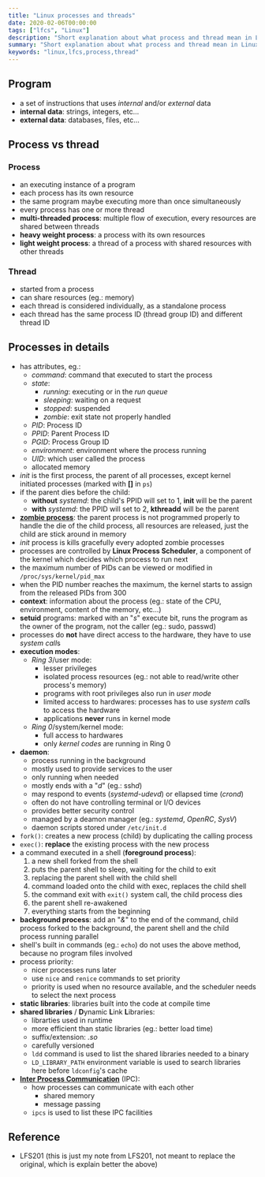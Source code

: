 ```yaml
---
title: "Linux processes and threads"
date: 2020-02-06T00:00:00
tags: ["lfcs", "Linux"]
description: "Short explanation about what process and thread mean in Linux."
summary: "Short explanation about what process and thread mean in Linux."
keywords: "linux,lfcs,process,thread"
---
```


## Program

- a set of instructions that uses *internal* and/or *external* data
- **internal data**: strings, integers, etc...
- **external data**: databases, files, etc...

## Process vs thread

### Process

- an executing instance of a program
- each process has its own resource
- the same program maybe executing more than once simultaneously
- every process has one or more thread
- **multi-threaded process**: multiple flow of execution, every resources are shared between threads
- **heavy weight process**: a process with its own resources
- **light weight process**: a thread of a process with shared resources with other threads

### Thread

- started from a process
- can share resources (eg.: memory)
- each thread is considered individually, as a standalone process
- each thread has the same process ID (thread group ID) and different thread ID 

## Processes in details

- has attributes, eg.:
    - *command*: command that executed to start the process
    - *state*: 
        - *running*: executing or in the *run queue*
        - *sleeping*: waiting on a request
        - *stopped*: suspended
        - *zombie*: exit state not properly handled
    - *PID*: Process ID
    - *PPID*: Parent Process ID
    - *PGID*: Process Group ID
    - *environment*: environment where the process running
    - *UID*: which user called the process
    - allocated memory
- *init* is the first process, the parent of all processes, except kernel initiated processes (marked with **[]** in `ps`)
- if the parent dies before the child:
    - **without** *systemd*: the child's PPID will set to 1, **init** will be the parent
    - **with** *systemd*: the PPID will set to 2, **kthreadd** will be the parent
- [**zombie process**][1]: the parent process is not programmed properly to handle the die of the child process, all resources are released, just the child are stick around in memory
- *init* process is kills gracefully every adopted zombie processes
- processes are controlled by **Linux Process Scheduler**, a component of the kernel which decides which process to run next
- the maximum number of PIDs can be viewed or modified in `/proc/sys/kernel/pid_max`
- when the PID number reaches the maximum, the kernel starts to assign from the released PIDs from 300
- **context**: information about the process (eg.: state of the CPU, environment, content of the memory, etc...)
- **setuid** programs: marked with an "*s*" execute bit, runs the program as the owner of the program, not the caller (eg.: sudo, passwd)
- processes do **not** have direct access to the hardware, they have to use *system call*s
- **execution modes**: 
    - *Ring 3*/user mode:
       - lesser privileges
       - isolated process resources (eg.: not able to read/write other process's memory)
       - programs with root privileges also run in *user mode*
       - limited access to hardwares: processes has to use *system call*s to access the hardware
       - applications **never** runs in kernel mode
    - *Ring 0*/system/kernel mode:
        - full access to hardwares
        - only *kernel codes* are running in Ring 0 
- **daemon**:
    - process running in the background
    - mostly used to provide services to the user
    - only running when needed
    - mostly ends with a "*d*" (eg.: ssh*d*)
    - may respond to events (*systemd-udevd*) or ellapsed time (*crond*)
    - often do not have controlling terminal or I/O devices
    - provides better security control
    - managed by a deamon manager (eg.: *systemd*, *OpenRC*, *SysV*)
    - daemon scripts stored under `/etc/init.d`
- `fork()`: creates a new process (child) by duplicating the calling process
- `exec()`: **replace** the existing process with the new process
- a command executed in a shell (**foreground process**):
    1. a new shell forked from the shell
    2. puts the parent shell to sleep, waiting for the child to exit
    3. replacing the parent shell with the child shell
    4. command loaded onto the child with exec, replaces the child shell
    5. the command exit with `exit()` system call, the child process dies
    6. the parent shell re-awakened
    7. everything starts from the beginning
- **background process**: add an "*&*" to the end of the command, child process forked to the background, the parent shell and the child process running parallel
- shell's built in commands (eg.: `echo`) do not uses the above method, because no program files involved
- process priority:
    - nicer processes runs later
    - use `nice` and `renice` commands to set priority
    - priority is used when no resource available, and the scheduler needs to select the next process
- **static libraries**: libraries built into the code at compile time
- **shared libraries** / **D**ynamic **L**ink **L**ibraries:
    - librarties used in runtime
    - more efficient than static libraries (eg.: better load time)
    - suffix/extension: *.so*
    - carefully versioned
    - `ldd` command is used to list the shared libraries needed to a binary
    - `LD_LIBRARY_PATH` environment variable is used to search libraries here before `ldconfig`'s cache
- [**Inter Process Communication**][2] (IPC):
    - how processes can communicate with each other
        - shared memory
        - message passing
    - `ipcs` is used to list these IPC facilities

## Reference

- LFS201 (this is just my note from LFS201, not meant to replace the original, which is explain better the above)

[1]: https://www.howtogeek.com/119815/htg-explains-what-is-a-zombie-process-on-linux/
[2]: https://www.geeksforgeeks.org/inter-process-communication-ipc/
